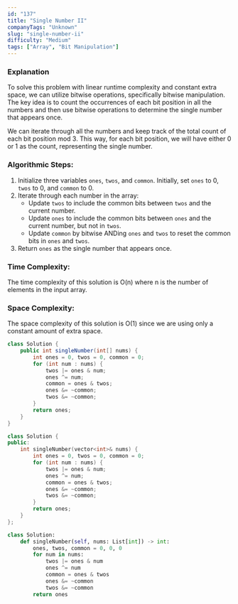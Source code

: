 ```yaml
---
id: "137"
title: "Single Number II"
companyTags: "Unknown"
slug: "single-number-ii"
difficulty: "Medium"
tags: ["Array", "Bit Manipulation"]
---
```


### Explanation
To solve this problem with linear runtime complexity and constant extra space, we can utilize bitwise operations, specifically bitwise manipulation. The key idea is to count the occurrences of each bit position in all the numbers and then use bitwise operations to determine the single number that appears once.

We can iterate through all the numbers and keep track of the total count of each bit position mod 3. This way, for each bit position, we will have either 0 or 1 as the count, representing the single number.

### Algorithmic Steps:
1. Initialize three variables `ones`, `twos`, and `common`. Initially, set `ones` to 0, `twos` to 0, and `common` to 0.
2. Iterate through each number in the array:
   - Update `twos` to include the common bits between `twos` and the current number.
   - Update `ones` to include the common bits between `ones` and the current number, but not in `twos`.
   - Update `common` by bitwise ANDing `ones` and `twos` to reset the common bits in `ones` and `twos`.
3. Return `ones` as the single number that appears once.

### Time Complexity:
The time complexity of this solution is O(n) where n is the number of elements in the input array.

### Space Complexity:
The space complexity of this solution is O(1) since we are using only a constant amount of extra space.
```java
class Solution {
    public int singleNumber(int[] nums) {
        int ones = 0, twos = 0, common = 0;
        for (int num : nums) {
            twos |= ones & num;
            ones ^= num;
            common = ones & twos;
            ones &= ~common;
            twos &= ~common;
        }
        return ones;
    }
}
```

```cpp
class Solution {
public:
    int singleNumber(vector<int>& nums) {
        int ones = 0, twos = 0, common = 0;
        for (int num : nums) {
            twos |= ones & num;
            ones ^= num;
            common = ones & twos;
            ones &= ~common;
            twos &= ~common;
        }
        return ones;
    }
};
```

```python
class Solution:
    def singleNumber(self, nums: List[int]) -> int:
        ones, twos, common = 0, 0, 0
        for num in nums:
            twos |= ones & num
            ones ^= num
            common = ones & twos
            ones &= ~common
            twos &= ~common
        return ones
```